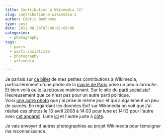 ```yaml
---
title: Contribution à Wikimedia (2)
slug: contribution-a-wikimedia-2
author: Cédric Bonhomme
type: post
date: 2012-06-26T05:46:01+00:00
categories:
  - photography
tags:
  - paris
  - parti-socialiste
  - photography
  - wikimedia

---
```

Je parlais sur [ce billet][1] de mes petites contributions à Wikimedia, particulièrement d'une photo de la [mairie de Paris][2] prise un peu _à larrache_. Et bien voilà [où je la retrouve][3] maintenant. Sur le site du [parti socialiste][4]! Heureusement que ce n'est pas pour un autre parti politique.  
Voici [une autre photo][5] que j'ai prise le même jour et qui a également un peu de succés. En regardant les données Exif sur Wikimedia on voit que j'ai réalisé ces photos le 16 avril 2008 à 14:03 pour lune et 14:13 pour l'autre avec [cet appareil][6]. Lune [ici][7] et l'autre juste à [côté][8].

Je vais envoyer d'autres photographies au projet Wikimedia pour témoigner ma reconnaissance.

 [1]: http://blog.cedricbonhomme.org/2011/06/15/contribution-a-wikimedia/
 [2]: http://fr.wikipedia.org/wiki/Hôtel_de_ville_de_Paris
 [3]: http://www.parti-socialiste.fr/articles/mardi-15-mai-venez-assister-la-visite-du-president-de-la-republique-lhotel-de-ville
 [4]: http://www.parti-socialiste.fr/
 [5]: http://commons.wikimedia.org/wiki/File:Vélib'.jpg
 [6]: http://wiki.cedricbonhomme.org/photography:gear#samsung_digimax_v5
 [7]: http://toolserver.org/~geohack/geohack.php?pagename=File:Vélib'.jpg&params=48.854_N_2.3493888888889_E_type:camera_heading:NEbE&language=en
 [8]: http://toolserver.org/~geohack/geohack.php?pagename=File:Mairie_de_Paris.jpg&params=48.856263888889_N_2.3510277777778_E_type:camera_heading:ENE&language=en
